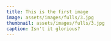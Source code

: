 ```yaml
---
title: This is the first image
image: assets/images/fulls/3.jpg
thumbnail: assets/images/fulls/3.jpg
caption: Isn't it glorious?
---
```

